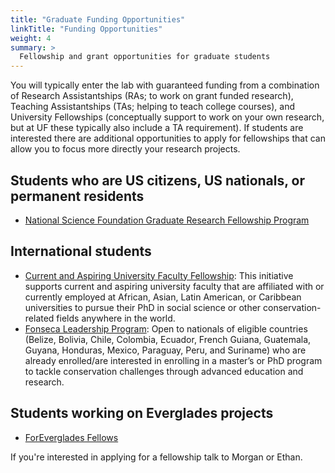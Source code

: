 ```yaml
---
title: "Graduate Funding Opportunities"
linkTitle: "Funding Opportunities"
weight: 4
summary: >
  Fellowship and grant opportunities for graduate students
---
```


You will typically enter the lab with guaranteed funding from a combination of Research Assistantships (RAs; to work on grant funded research), Teaching Assistantships (TAs; helping to teach college courses), and University Fellowships (conceptually support to work on your own research, but at UF these typically also include a TA requirement).
If students are interested there are additional opportunities to apply for fellowships that can allow you to focus more directly your research projects.

## Students who are US citizens, US nationals, or permanent residents

- [National Science Foundation Graduate Research Fellowship Program](https://www.nsfgrfp.org/)

## International students

- [Current and Aspiring University Faculty Fellowship](https://www.worldwildlife.org/projects/russell-e-train-fellowships): This initiative supports current and aspiring university faculty that are affiliated with or currently employed at African, Asian, Latin American, or Caribbean universities to pursue their PhD in social science or other conservation-related fields anywhere in the world.
- [Fonseca Leadership Program](https://www.worldwildlife.org/projects/fonseca-leadership-program): Open to nationals of eligible countries (Belize, Bolivia, Chile, Colombia, Ecuador, French Guiana, Guatemala, Guyana, Honduras, Mexico, Paraguay, Peru, and Suriname) who are already enrolled/are interested in enrolling in a master’s or PhD program to tackle conservation challenges through advanced education and research.

## Students working on Everglades projects

- [ForEverglades Fellows](https://www.evergladesfoundation.org/fellows)

If you're interested in applying for a fellowship talk to Morgan or Ethan.
